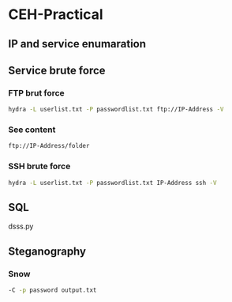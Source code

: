 # CEH-Practical

## IP and service enumaration

## Service brute force
### FTP brut force
```bash
hydra -L userlist.txt -P passwordlist.txt ftp://IP-Address -V
```
### See content
```bash
ftp://IP-Address/folder
```

### SSH brute force
```bash
hydra -L userlist.txt -P passwordlist.txt IP-Address ssh -V
```

## SQL

dsss.py

## Steganography
### Snow
```bash
-C -p password output.txt
```
